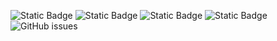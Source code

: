 ![Static Badge](https://img.shields.io/badge/blacklists-60-000000) ![Static Badge](https://img.shields.io/badge/blacklisted-2929691-cc0000) ![Static Badge](https://img.shields.io/badge/whitelisted-2243-00CC00) ![Static Badge](https://img.shields.io/badge/streaming_blacklist-28107-000000) ![GitHub issues](https://img.shields.io/github/issues/fabriziosalmi/blacklists)
